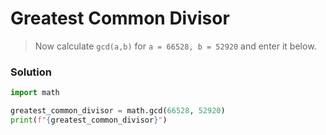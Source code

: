 # Greatest Common Divisor

> Now calculate `gcd(a,b)` for `a = 66528, b = 52920` and enter it below.

### Solution

```python
import math

greatest_common_divisor = math.gcd(66528, 52920)
print(f"{greatest_common_divisor}")
```
